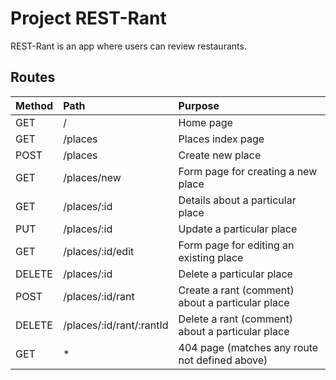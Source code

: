 # Project REST-Rant

REST-Rant is an app where users can review restaurants.

## Routes

|  Method      |  Path                     |  Purpose                                           |
|--------------|:--------------------------|:---------------------------------------------------|
|  GET         |  /                        |  Home page                                         |
|  GET         |  /places                  |  Places index page                                 |
|  POST        |  /places                  |  Create new place                                  |
|  GET         |  /places/new              |  Form page for creating a new place                |
|  GET         |  /places/:id              |  Details about a particular place                  |
|  PUT         |  /places/:id              |  Update a particular place                         |
|  GET         |  /places/:id/edit         |  Form page for editing an existing place           |
|  DELETE      |  /places/:id              |  Delete a particular place                         |
|  POST        |  /places/:id/rant         |  Create a rant (comment) about a particular place  |
|  DELETE      |  /places/:id/rant/:rantId |  Delete a rant (comment) about a particular place  |
|  GET         |  *                        |  404 page (matches any route not defined above)    |

